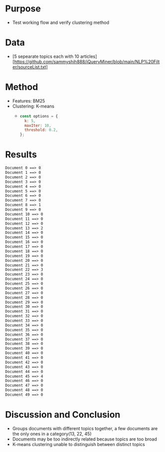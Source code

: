 # Purpose
- Test working flow and verify clustering method

# Data
- [5 sepearate topics each with 10 articles][https://github.com/sammyshih888/iQueryMiner/blob/main/NLP%20Filter/sourceList.txt] 

# Method
- Features: BM25
- Clustering: K-means
  - ```javascript
    const options = {
      k: 5,
      maxIter: 10,
      threshold: 0.2,
    };
    ```
# Results
```txt
Document 0 ==> 0
Document 1 ==> 0
Document 2 ==> 0
Document 3 ==> 0
Document 4 ==> 0
Document 5 ==> 0
Document 6 ==> 0
Document 7 ==> 0
Document 8 ==> 1
Document 9 ==> 0
Document 10 ==> 0
Document 11 ==> 0
Document 12 ==> 0
Document 13 ==> 2
Document 14 ==> 0
Document 15 ==> 0
Document 16 ==> 0
Document 17 ==> 0
Document 18 ==> 0
Document 19 ==> 0
Document 20 ==> 0
Document 21 ==> 0
Document 22 ==> 3
Document 23 ==> 0
Document 24 ==> 0
Document 25 ==> 0
Document 26 ==> 0
Document 27 ==> 0
Document 28 ==> 0
Document 29 ==> 0
Document 30 ==> 0
Document 31 ==> 0
Document 32 ==> 0
Document 33 ==> 0
Document 34 ==> 0
Document 35 ==> 0
Document 36 ==> 0
Document 37 ==> 0
Document 38 ==> 0
Document 39 ==> 0
Document 40 ==> 0
Document 41 ==> 0
Document 42 ==> 0
Document 43 ==> 0
Document 44 ==> 0
Document 45 ==> 4
Document 46 ==> 0
Document 47 ==> 0
Document 48 ==> 0
Document 49 ==> 0
```

# Discussion and Conclusion
- Groups documents with different topics together, a few documents are the only ones in a category(13, 22, 45)
- Documents may be too indirectly related because topics are too broad
- K-means clustering unable to distinguish between distinct topics
